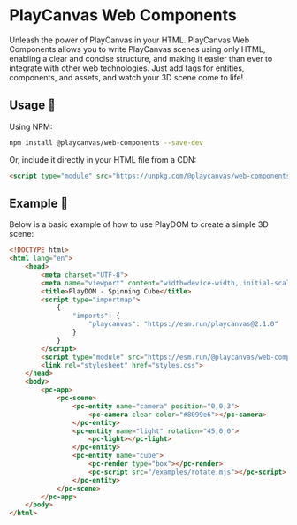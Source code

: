 # PlayCanvas Web Components

Unleash the power of PlayCanvas in your HTML. PlayCanvas Web Components allows you to write PlayCanvas scenes using only HTML, enabling a clear and concise structure, and making it easier than ever to integrate with other web technologies. Just add tags for entities, components, and assets, and watch your 3D scene come to life!

## Usage 🚧

Using NPM:

```bash
npm install @playcanvas/web-components --save-dev
```

Or, include it directly in your HTML file from a CDN:

```html
<script type="module" src="https://unpkg.com/@playcanvas/web-components"></script>
```

## Example 📖

Below is a basic example of how to use PlayDOM to create a simple 3D scene:

```html
<!DOCTYPE html>
<html lang="en">
    <head>
        <meta charset="UTF-8">
        <meta name="viewport" content="width=device-width, initial-scale=1.0">
        <title>PlayDOM - Spinning Cube</title>
        <script type="importmap">
            {
                "imports": {
                    "playcanvas": "https://esm.run/playcanvas@2.1.0"
                }
            }
        </script>
        <script type="module" src="https://esm.run/@playcanvas/web-components@1.0.0"></script>
        <link rel="stylesheet" href="styles.css">
    </head>
    <body>
        <pc-app>
            <pc-scene>
                <pc-entity name="camera" position="0,0,3">
                    <pc-camera clear-color="#8099e6"></pc-camera>
                </pc-entity>
                <pc-entity name="light" rotation="45,0,0">
                    <pc-light></pc-light>
                </pc-entity>
                <pc-entity name="cube">
                    <pc-render type="box"></pc-render>
                    <pc-script src="/examples/rotate.mjs"></pc-script>
                </pc-entity>
            </pc-scene>
        </pc-app>
    </body>
</html>
```
